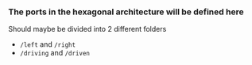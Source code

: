 ### The ports in the hexagonal architecture will be defined here

Should maybe be divided into 2 different folders
- `/left` and `/right`
- `/driving` and `/driven`